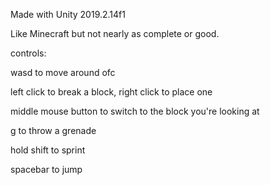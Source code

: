 Made with Unity 2019.2.14f1

Like Minecraft but not nearly as complete or good.

controls:

wasd to move around ofc

left click to break a block, right click to place one

middle mouse button to switch to the block you're looking at

g to throw a grenade

hold shift to sprint

spacebar to jump
